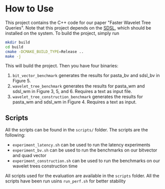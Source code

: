 # How to Use

This project contains the C++ code for our paper "Faster Wavelet Tree Queries".
Note that this project depends on the [SDSL](https://github.com/simongog/sdsl-lite/), which should be installed on the system.
To build the project, simply run

```bash
mkdir build
cd build
cmake -DCMAKE_BUILD_TYPE=Release ..
make -j
```

This will build the project.
Then you have four binaries:

1. `bit_vector_benchmark` generates the results for pasta_bv and sdsl_bv in Figure 5.
3. `wavelet_tree_benchmark` generates the results for pasta_wm and sdsl_wm in Figure 3, 5, and 6.
   Requires a text as input file.
4. `wavelet_tree_construction_benchmark` generates the results for pasta_wm and sdsl_wm in Figure 4.
   Requires a text as input.


## Scripts

All the scripts can be found in the `scripts/` folder. The scripts are the following:

- `experiment_latency.sh` can be used to run the latency experiments
- `experiment_bv.sh` can be used to run the benchmarks on our bitvector and quad vector
- `experiment_construction.sh` can be used to run the benchmarks on our wavelet trees construction time


All scripts used for the evaluation are available in the `scripts` folder.
All the scripts have been run usins `run_perf.sh` for better stability